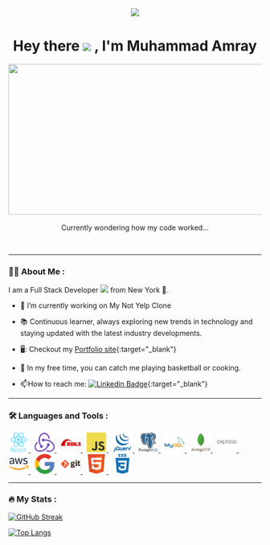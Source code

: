 <div id="header" align="center">
  <img src="https://media.giphy.com/media/3kPDmoWdBpQPNhCnUG/giphy.gif" width="100"/>
</div>

<h1 align="center">
  Hey there
  <img src="https://media.giphy.com/media/hvRJCLFzcasrR4ia7z/giphy.gif" width="30px"/>
  , I'm Muhammad Amray
</h1>


<div align="center">
  <img src="https://media.giphy.com/media/zOvBKUUEERdNm/giphy.gif" width="600" height="300"/>
</div>
<p align="center"> Currently wondering how my code worked...</p>
<img src="https://komarev.com/ghpvc/?username=muhammadamray&style=flat-square&color=blue" alt=""/>

---

### :man_technologist: About Me :
I am a Full Stack Developer <img src="https://media.giphy.com/media/WUlplcMpOCEmTGBtBW/giphy.gif" width="30"> from New York 🗽.

- :telescope: I’m currently working on My Not Yelp Clone

- :books: Continuous learner, always exploring new trends in technology and staying updated with the latest industry developments.

- 🖥️: Checkout my [Portfolio site](https://muhammadamray.netlify.app/){:target="_blank"}

- 🍰 In my free time, you can catch me playing basketball or cooking.

- :mailbox:How to reach me: [![Linkedin Badge](https://img.shields.io/badge/-muhammadamray-blue?style=flat&logo=Linkedin&logoColor=white)](https://www.linkedin.com/in/muhammad-amray-b94983207/){:target="_blank"}

---

### :hammer_and_wrench: Languages and Tools :
<div>
  <a href="https://reactjs.org/" target="_blank" rel="noopener noreferrer">
    <img src="https://github.com/devicons/devicon/blob/master/icons/react/react-original-wordmark.svg" title="React" alt="React" width="40" height="40"/>
  </a>&nbsp;
  <a href="https://redux.js.org/" target="_blank" rel="noopener noreferrer">
    <img src="https://github.com/devicons/devicon/blob/master/icons/redux/redux-original.svg" title="Redux" alt="Redux " width="40" height="40"/>
  </a>&nbsp;
  <a href="https://rubyonrails.org/" target="_blank" rel="noopener noreferrer">
    <img src="https://github.com/devicons/devicon/blob/master/icons/rails/rails-plain-wordmark.svg" title="Ruby on Rails" alt="Ruby on Rails" width="40" height="40"/>
  </a>&nbsp;
  <a href="https://developer.mozilla.org/en-US/docs/Web/JavaScript" target="_blank" rel="noopener noreferrer">
    <img src="https://github.com/devicons/devicon/blob/master/icons/javascript/javascript-original.svg" title="JavaScript" alt="JavaScript" width="40" height="40"/>
  </a>&nbsp;
  <a href="https://jquery.com/" target="_blank" rel="noopener noreferrer">
    <img src="https://github.com/devicons/devicon/blob/master/icons/jquery/jquery-plain-wordmark.svg" title="jQuery" alt="jQuery" width="40" height="40"/>
  </a>&nbsp;
  <a href="https://www.postgresql.org/" target="_blank" rel="noopener noreferrer">
    <img src="https://github.com/devicons/devicon/blob/master/icons/postgresql/postgresql-original-wordmark.svg" title="PostgreSQL" alt="PostgreSQL" width="40" height="40"/>
  </a>&nbsp;
  <a href="https://www.mysql.com/" target="_blank" rel="noopener noreferrer">
    <img src="https://github.com/devicons/devicon/blob/master/icons/mysql/mysql-original-wordmark.svg" title="MySQL"  alt="MySQL" width="40" height="40"/>
  </a>&nbsp;
  <a href="https://www.mongodb.com/" target="_blank" rel="noopener noreferrer">
    <img src="https://github.com/devicons/devicon/blob/master/icons/mongodb/mongodb-original-wordmark.svg" title="MongoDB" alt="MongoDB" width="40" height="40"/>
  </a>&nbsp;
  <a href="https://expressjs.com/" target="_blank" rel="noopener noreferrer">
    <img src="https://github.com/devicons/devicon/blob/master/icons/express/express-original-wordmark.svg" title="Express" alt="Express" width="40" height="40"/>
  </a>&nbsp;
  <a href="https://aws.amazon.com/" target="_blank" rel="noopener noreferrer">
    <img src="https://github.com/devicons/devicon/blob/master/icons/amazonwebservices/amazonwebservices-original-wordmark.svg" title="AWS" alt="AWS" width="40" height="40"/>
  </a>&nbsp;
  <a href="https://cloud.google.com/maps-platform/" target="_blank" rel="noopener noreferrer">
    <img src="https://github.com/devicons/devicon/blob/master/icons/google/google-original.svg" title="Google Maps API" alt="Google Maps API" width="40" height="40"/>
  </a>&nbsp;
  <a href="https://git-scm.com/" target="_blank" rel="noopener noreferrer">
    <img src="https://github.com/devicons/devicon/blob/master/icons/git/git-original-wordmark.svg" title="Git" alt="Git" width="40" height="40"/>
  </a>&nbsp;
  <a href="https://developer.mozilla.org/en-US/docs/Web/HTML" target="_blank" rel="noopener noreferrer">
    <img src="https://github.com/devicons/devicon/blob/master/icons/html5/html5-original.svg" title="HTML5" alt="HTML" width="40" height="40"/>
  </a>&nbsp;
  <a href="https://developer.mozilla.org/en-US/docs/Web/CSS" target="_blank" rel="noopener noreferrer">
    <img src="https://github.com/devicons/devicon/blob/master/icons/css3/css3-plain-wordmark.svg"  title="CSS3" alt="CSS" width="40" height="40"/>
  </a>
</div>

---

### :fire: My Stats :
[![GitHub Streak](http://github-readme-streak-stats.herokuapp.com?user=muhammadamray&theme=dark&background=000000)](https://git.io/streak-stats)

[![Top Langs](https://github-readme-stats.vercel.app/api/top-langs/?username=muhammadamray&layout=compact&theme=vision-friendly-dark)](https://github.com/anuraghazra/github-readme-stats)


